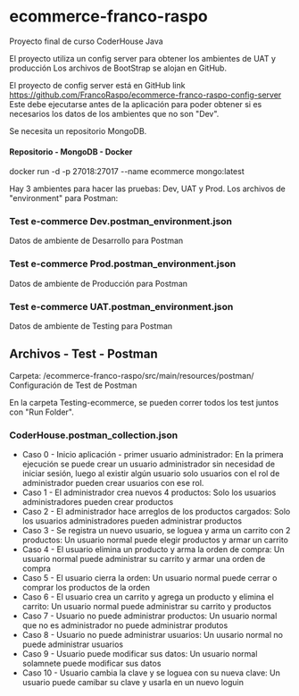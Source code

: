 # ecommerce-franco-raspo
Proyecto final de curso CoderHouse Java

El proyecto utiliza un config server para obtener los ambientes de UAT y producción
Los archivos de BootStrap se alojan en GitHub.

El proyecto de config server está en GitHub link https://github.com/FrancoRaspo/ecommerce-franco-raspo-config-server
Este debe ejecutarse antes de la aplicación para poder obtener si es necesarios los datos de los ambientes que no son "Dev".

Se necesita un repositorio MongoDB.

#### Repositorio - MongoDB - Docker
docker run -d -p 27018:27017 --name ecommerce mongo:latest

Hay 3 ambientes para hacer las pruebas: Dev, UAT y Prod.
Los archivos de "environment" para Postman:

### Test e-commerce Dev.postman_environment.json
Datos de ambiente de Desarrollo para Postman

### Test e-commerce Prod.postman_environment.json
Datos de ambiente de Producción para Postman

### Test e-commerce UAT.postman_environment.json
Datos de ambiente de Testing para Postman

## Archivos - Test - Postman
Carpeta: /ecommerce-franco-raspo/src/main/resources/postman/
Configuración de Test de Postman

En la carpeta Testing-ecommerce, se pueden correr todos los test juntos con "Run Folder".


### CoderHouse.postman_collection.json
* Caso 0 - Inicio aplicación - primer usuario administrador: 
  En la primera ejecución se puede crear un usuario administrador sin necesidad de iniciar sesión,
  luego al existir algún usuario solo usuarios con el rol de administrador pueden crear usuarios con ese rol.
* Caso 1 - El administrador crea nuevos 4 productos: 
  Solo los usuarios administradores pueden crear productos
* Caso 2 - El administrador hace arreglos de los productos cargados: 
  Solo los usuarios administradores pueden administrar productos
* Caso 3 - Se registra un nuevo usuario, se loguea y arma un carrito con 2 productos: 
  Un usuario normal puede elegir productos y armar un carrito
* Caso 4 - El usuario elimina un producto y arma la orden de compra: 
  Un usuario normal puede administrar su carrito y armar una orden de compra
* Caso 5 - El usuario cierra la orden: 
  Un usuario normal puede cerrar o comprar los productos de la orden
* Caso 6 - El usuario crea un carrito y agrega un producto y elimina el carrito: 
  Un usuario normal puede administrar su carrito y productos
* Caso 7 - Usuario no puede administrar productos: 
  Un usuario normal que no es administrador no puede administrar produtos
* Caso 8 - Usuario no puede administrar usuarios: 
  Un uusario normal no puede administrar usuarios
* Caso 9 - Usuario puede modificar sus datos: 
  Un usuario normal solamnete puede modificar sus datos
* Caso 10 - Usuario cambia la clave y se loguea con su nueva clave: 
  Un usuario puede camibar su clave y usarla en un nuevo loguin

